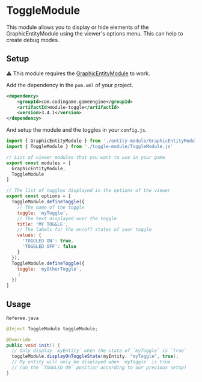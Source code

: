 # ToggleModule

This module allows you to display or hide elements of the GraphicEntityModule using the viewer's options menu.
This can help to create debug modes.

## Setup
⚠ This module requires the [GraphicEntityModule](https://github.com/CodinGame/codingame-game-engine/tree/master/engine/modules/entities) to work.

Add the dependency in the `pom.xml` of your project.
```xml
<dependency>
	<groupId>com.codingame.gameengine</groupId>
	<artifactId>module-toggle</artifactId>
	<version>3.4.1</version>
</dependency>
```

And setup the module and the toggles in your `config.js`.

```javascript
import { GraphicEntityModule } from './entity-module/GraphicEntityModule.js'
import { ToggleModule } from './toggle-module/ToggleModule.js'

// List of viewer modules that you want to use in your game
export const modules = [
  GraphicEntityModule,
  ToggleModule
]

// The list of toggles displayed in the options of the viewer
export const options = [
  ToggleModule.defineToggle({
    // The name of the toggle
    toggle: 'myToggle',
    // The text displayed over the toggle
    title: 'MY TOGGLE',
    // The labels for the on/off states of your toggle
    values: {
      'TOGGLED ON': true,
      'TOGGLED OFF': false
    }
  }),
  ToggleModule.defineToggle({
    toggle: 'myOtherToggle',
    ⋮
  })
]
```

## Usage

`Referee.java`
```java
@Inject ToggleModule toggleModule;

@Override
public void init() {
  // Only display `myEntity` when the state of `myToggle` is `true`
  toggleModule.displayOnToggleState(myEntity, "myToggle", true);
  // My entity will only be displayed when `myToggle` is true 
  // (on the `TOGGLED ON` position according to our previous setup)
}
```

